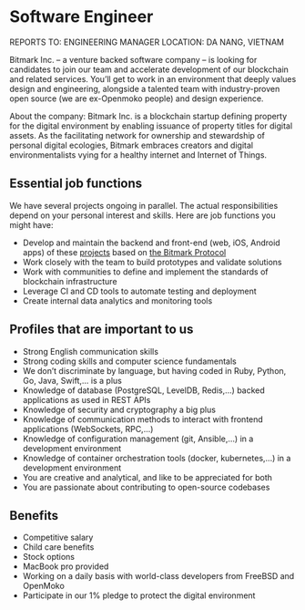 # Software Engineer

REPORTS TO: ENGINEERING MANAGER
LOCATION: DA NANG, VIETNAM

Bitmark Inc. – a venture backed software company – is looking for candidates to join our team and accelerate development of our blockchain and related services. You’ll get to work in an environment that deeply values design and engineering, alongside a talented team with industry-proven open source (we are ex-Openmoko people) and design experience.

About the company: Bitmark Inc. is a blockchain startup defining property for the digital environment by enabling issuance of property titles for digital assets. As the facilitating network for ownership and stewardship of personal digital ecologies, Bitmark embraces creators and digital environmentalists vying for a healthy internet and Internet of Things.

## Essential job functions

We have several projects ongoing in parallel. The actual responsibilities depend on your personal interest and skills. Here are job functions you might have:

- Develop and maintain the backend and front-end (web, iOS, Android apps) of these [projects](https://bitmark.com/projects) based on [the Bitmark Protocol](https://bitmark.com/products/bitmark-protocol/faq)
- Work closely with the team to build prototypes and validate solutions
- Work with communities to define and implement the standards of blockchain infrastructure
- Leverage CI and CD tools to automate testing and deployment
- Create internal data analytics and monitoring tools

## Profiles that are important to us

- Strong English communication skills
- Strong coding skills and computer science fundamentals
- We don’t discriminate by language, but having coded in Ruby, Python, Go, Java, Swift,... is a plus
- Knowledge of database (PostgreSQL, LevelDB, Redis,...) backed applications as used in REST APIs
- Knowledge of security and cryptography a big plus
- Knowledge of communication methods to interact with frontend applications (WebSockets, RPC,...)
- Knowledge of configuration management (git, Ansible,…) in a development environment
- Knowledge of container orchestration tools (docker, kubernetes,...) in a development environment
- You are creative and analytical, and like to be appreciated for both
- You are passionate about contributing to open-source codebases

## Benefits

- Competitive salary
- Child care benefits
- Stock options
- MacBook pro provided
- Working on a daily basis with world-class developers from FreeBSD and OpenMoko
- Participate in our 1% pledge to protect the digital environment
